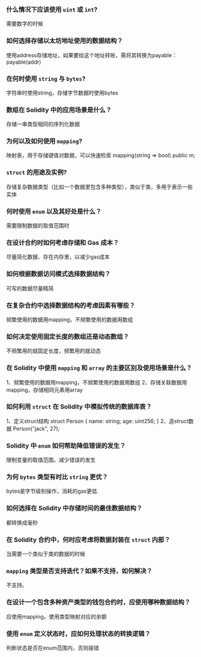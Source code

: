 ### 什么情况下应该使用 `uint` 或 `int`?

需要数字的时候

### 如何选择存储以太坊地址使用的数据结构？

使用address存储地址，如果要给这个地址转账，需将其转换为payable：payable(addr)

### 在何时使用 `string` 与 `bytes`?

字符串时使用string，存储字节数据时使用bytes

### 数组在 Solidity 中的应用场景是什么？

存储一串类型相同的序列化数据

### 为何以及如何使用 `mapping`?

映射表，用于存储键值对数据，可以快速检索
mapping(string => bool) public m;

### `struct` 的用途及实例?

存储复杂数据类型（比如一个数据里包含多种类型），类似于类，多用于表示一些实体

### 何时使用 `enum` 以及其好处是什么？

需要限制数据的取值范围时

### 在设计合约时如何考虑存储和 Gas 成本？

尽量简化数据、存在内存里，以减少gas成本

### 如何根据数据访问模式选择数据结构？

可写的数据尽量精简

### 在复杂合约中选择数据结构的考虑因素有哪些？

频繁使用的数据用mapping，不频繁使用的数据用数组

### 如何决定使用固定长度的数组还是动态数组？

不频繁用的就固定长度，频繁用的就动态

### 在 Solidity 中使用 `mapping` 和 `array` 的主要区别及使用场景是什么？

1、频繁使用的数据用mapping，不频繁使用的数据用数组
2、存储关联数据用mapping，存储相同元素用array

### 如何利用 `struct` 在 Solidity 中模拟传统的数据库表？

1、定义struct结构
struct Person {
    name: string;
    age: uint256;
}
2、造struct数据
Person("jack", 27);

### Solidity 中 `enum` 如何帮助降低错误的发生？

限制变量的取值范围，减少错误的发生

### 为何 `bytes` 类型有时比 `string` 更优？

bytes是字节级别操作，消耗的gas更低

### 如何选择在 Solidity 中存储时间的最佳数据结构？

都转换成毫秒

### 在 Solidity 合约中，何时应考虑将数据封装在 `struct` 内部？

当需要一个类似于类的数据的时候

### `mapping` 类型是否支持迭代？如果不支持，如何解决？

不支持。

### 在设计一个包含多种资产类型的钱包合约时，应使用哪种数据结构？

应使用mapping，使用类型映射对应的余额

### 使用 `enum` 定义状态时，应如何处理状态的转换逻辑？

判断状态是否在enum范围内，否则报错